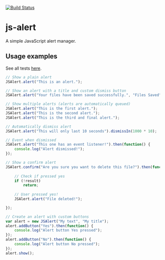 [![Build Status](https://travis-ci.org/jjv360/js-alert.svg?branch=master)](https://travis-ci.org/jjv360/js-alert)

# js-alert
A simple JavaScript alert manager.


## Usage examples

See all tests [here](https://rawgit.com/jjv360/js-alert/master/tests.html).

``` javascript
// Show a plain alert
JSAlert.alert("This is an alert.");

// Show an alert with a title and custom dismiss button
JSAlert.alert("Your files have been saved successfully.", "Files Saved", "Got it");

// Show multiple alerts (alerts are automatically queued)
JSAlert.alert("This is the first alert.");
JSAlert.alert("This is the second alert.");
JSAlert.alert("This is the third and final alert.");

// Automatically dismiss alert
JSAlert.alert("This will only last 10 seconds").dismissIn(1000 * 10);

// Event when dismissed
JSAlert.alert("This one has an event listener!").then(function() {
	console.log("Alert dismissed!");
});

// Show a confirm alert
JSAlert.confirm("Are you sure you want to delete this file?").then(function(result) {
	
	// Check if pressed yes
	if (!result)
		return;
	
	// User pressed yes!
	JSAlert.alert("File deleted!");

});

// Create an alert with custom buttons
var alert = new JSAlert("My text", "My title");
alert.addButton("Yes").then(function() {
	console.log("Alert button Yes pressed");
});
alert.addButton("No").then(function() {
	console.log("Alert button No pressed");
});
alert.show();
```